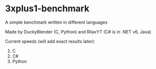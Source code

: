 # 3xplus1-benchmark
A simple benchmark written in different languages

Made by DuckyBlender (C, Python) and RilaxYT 
(C# is in .NET v6, Java)

Current speeds (will add exact results later):
1. C
2. C#
3. Python
